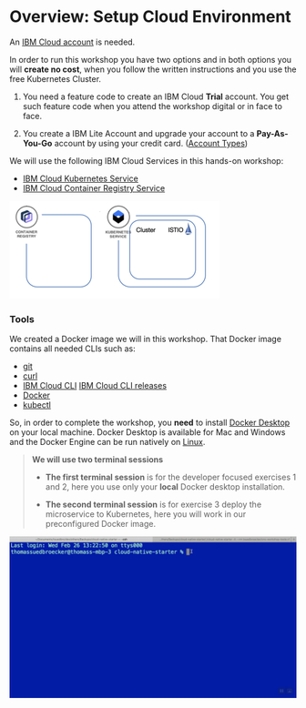 # Overview: Setup Cloud Environment

An [IBM Cloud account](https://cloud.ibm.com/registration) is needed. 

In order to run this workshop you have two options and in both options you will **create no cost**, when you follow the written instructions and you use the free Kubernetes Cluster.

1. You need a feature code to create an IBM Cloud **Trial** account. You get such feature code when you attend the workshop digital or in face to face.

2. You create a IBM Lite Account and upgrade your account to a **Pay-As-You-Go** account by using your credit card. ([Account Types](https://cloud.ibm.com/docs/account?topic=account-accounts))

We will use the following IBM Cloud Services in this hands-on workshop:

* [IBM Cloud Kubernetes Service](https://cloud.ibm.com/docs/containers?topic=containers-getting-started#getting-started)
* [IBM Cloud Container Registry Service](https://cloud.ibm.com/docs/services/Registry?topic=registry-getting-started#getting-started)

![cns-basic-setup-01](../images/cns-basic-setup-01.png)


### Tools

We created a Docker image we will in this workshop.
That Docker image contains all needed CLIs such as:

- [git](https://git-scm.com/book/en/v2/Getting-Started-Installing-Git) 
- [curl](https://curl.haxx.se/download.html)
- [IBM Cloud CLI](https://cloud.ibm.com/docs/home/tools)
  [IBM Cloud CLI releases](https://github.com/IBM-Cloud/ibm-cloud-cli-release/releases)
- [Docker](https://docs.docker.com/v17.12/install/)
- [kubectl](https://kubernetes.io/docs/tasks/tools/install-kubectl/)

So, in order to complete the workshop, you **need** to install [Docker Desktop](https://docs.docker.com/install/) on your local machine. Docker Desktop is available for Mac and Windows and the Docker Engine can be run natively on [Linux](https://docs.docker.com/install/linux).

> **We will use two terminal sessions**
> * **The first terminal session** is for the developer focused exercises 1 and 2, here you use only your **local** Docker desktop installation.
>
> * **The second terminal session** is for exercise 3 deploy the microservice to Kubernetes, here you will work in our preconfigured Docker image.

![cns-terminals](../images/cns-terminals.gif)


